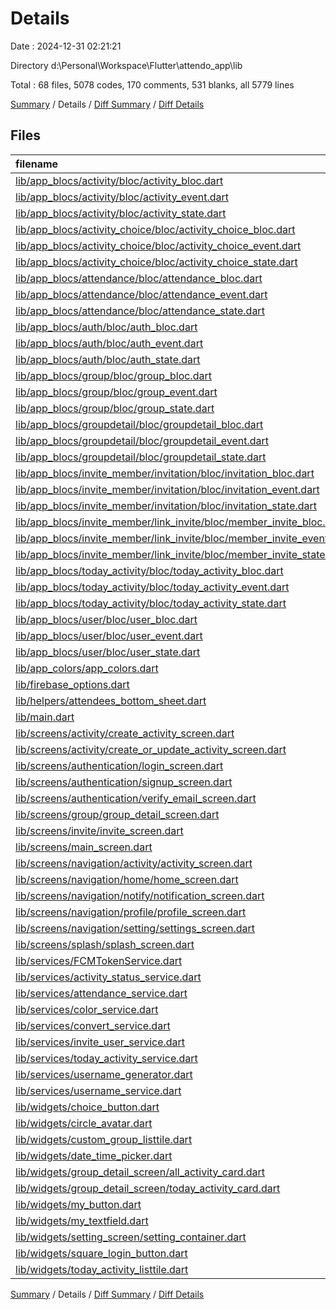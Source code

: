 # Details

Date : 2024-12-31 02:21:21

Directory d:\\Personal\\Workspace\\Flutter\\attendo_app\\lib

Total : 68 files,  5078 codes, 170 comments, 531 blanks, all 5779 lines

[Summary](results.md) / Details / [Diff Summary](diff.md) / [Diff Details](diff-details.md)

## Files
| filename | language | code | comment | blank | total |
| :--- | :--- | ---: | ---: | ---: | ---: |
| [lib/app_blocs/activity/bloc/activity_bloc.dart](/lib/app_blocs/activity/bloc/activity_bloc.dart) | Dart | 165 | 2 | 19 | 186 |
| [lib/app_blocs/activity/bloc/activity_event.dart](/lib/app_blocs/activity/bloc/activity_event.dart) | Dart | 56 | 0 | 10 | 66 |
| [lib/app_blocs/activity/bloc/activity_state.dart](/lib/app_blocs/activity/bloc/activity_state.dart) | Dart | 15 | 0 | 9 | 24 |
| [lib/app_blocs/activity_choice/bloc/activity_choice_bloc.dart](/lib/app_blocs/activity_choice/bloc/activity_choice_bloc.dart) | Dart | 80 | 0 | 13 | 93 |
| [lib/app_blocs/activity_choice/bloc/activity_choice_event.dart](/lib/app_blocs/activity_choice/bloc/activity_choice_event.dart) | Dart | 37 | 0 | 10 | 47 |
| [lib/app_blocs/activity_choice/bloc/activity_choice_state.dart](/lib/app_blocs/activity_choice/bloc/activity_choice_state.dart) | Dart | 30 | 0 | 13 | 43 |
| [lib/app_blocs/attendance/bloc/attendance_bloc.dart](/lib/app_blocs/attendance/bloc/attendance_bloc.dart) | Dart | 0 | 44 | 7 | 51 |
| [lib/app_blocs/attendance/bloc/attendance_event.dart](/lib/app_blocs/attendance/bloc/attendance_event.dart) | Dart | 0 | 26 | 8 | 34 |
| [lib/app_blocs/attendance/bloc/attendance_state.dart](/lib/app_blocs/attendance/bloc/attendance_state.dart) | Dart | 0 | 19 | 11 | 30 |
| [lib/app_blocs/auth/bloc/auth_bloc.dart](/lib/app_blocs/auth/bloc/auth_bloc.dart) | Dart | 139 | 7 | 21 | 167 |
| [lib/app_blocs/auth/bloc/auth_event.dart](/lib/app_blocs/auth/bloc/auth_event.dart) | Dart | 15 | 0 | 9 | 24 |
| [lib/app_blocs/auth/bloc/auth_state.dart](/lib/app_blocs/auth/bloc/auth_state.dart) | Dart | 22 | 2 | 16 | 40 |
| [lib/app_blocs/group/bloc/group_bloc.dart](/lib/app_blocs/group/bloc/group_bloc.dart) | Dart | 66 | 0 | 10 | 76 |
| [lib/app_blocs/group/bloc/group_event.dart](/lib/app_blocs/group/bloc/group_event.dart) | Dart | 13 | 0 | 9 | 22 |
| [lib/app_blocs/group/bloc/group_state.dart](/lib/app_blocs/group/bloc/group_state.dart) | Dart | 13 | 0 | 8 | 21 |
| [lib/app_blocs/groupdetail/bloc/groupdetail_bloc.dart](/lib/app_blocs/groupdetail/bloc/groupdetail_bloc.dart) | Dart | 26 | 0 | 5 | 31 |
| [lib/app_blocs/groupdetail/bloc/groupdetail_event.dart](/lib/app_blocs/groupdetail/bloc/groupdetail_event.dart) | Dart | 7 | 0 | 3 | 10 |
| [lib/app_blocs/groupdetail/bloc/groupdetail_state.dart](/lib/app_blocs/groupdetail/bloc/groupdetail_state.dart) | Dart | 13 | 0 | 7 | 20 |
| [lib/app_blocs/invite_member/invitation/bloc/invitation_bloc.dart](/lib/app_blocs/invite_member/invitation/bloc/invitation_bloc.dart) | Dart | 95 | 0 | 18 | 113 |
| [lib/app_blocs/invite_member/invitation/bloc/invitation_event.dart](/lib/app_blocs/invite_member/invitation/bloc/invitation_event.dart) | Dart | 13 | 0 | 6 | 19 |
| [lib/app_blocs/invite_member/invitation/bloc/invitation_state.dart](/lib/app_blocs/invite_member/invitation/bloc/invitation_state.dart) | Dart | 21 | 0 | 11 | 32 |
| [lib/app_blocs/invite_member/link_invite/bloc/member_invite_bloc.dart](/lib/app_blocs/invite_member/link_invite/bloc/member_invite_bloc.dart) | Dart | 54 | 2 | 8 | 64 |
| [lib/app_blocs/invite_member/link_invite/bloc/member_invite_event.dart](/lib/app_blocs/invite_member/link_invite/bloc/member_invite_event.dart) | Dart | 12 | 0 | 5 | 17 |
| [lib/app_blocs/invite_member/link_invite/bloc/member_invite_state.dart](/lib/app_blocs/invite_member/link_invite/bloc/member_invite_state.dart) | Dart | 14 | 0 | 9 | 23 |
| [lib/app_blocs/today_activity/bloc/today_activity_bloc.dart](/lib/app_blocs/today_activity/bloc/today_activity_bloc.dart) | Dart | 23 | 0 | 5 | 28 |
| [lib/app_blocs/today_activity/bloc/today_activity_event.dart](/lib/app_blocs/today_activity/bloc/today_activity_event.dart) | Dart | 5 | 0 | 2 | 7 |
| [lib/app_blocs/today_activity/bloc/today_activity_state.dart](/lib/app_blocs/today_activity/bloc/today_activity_state.dart) | Dart | 13 | 0 | 8 | 21 |
| [lib/app_blocs/user/bloc/user_bloc.dart](/lib/app_blocs/user/bloc/user_bloc.dart) | Dart | 25 | 0 | 5 | 30 |
| [lib/app_blocs/user/bloc/user_event.dart](/lib/app_blocs/user/bloc/user_event.dart) | Dart | 7 | 0 | 3 | 10 |
| [lib/app_blocs/user/bloc/user_state.dart](/lib/app_blocs/user/bloc/user_state.dart) | Dart | 16 | 0 | 9 | 25 |
| [lib/app_colors/app_colors.dart](/lib/app_colors/app_colors.dart) | Dart | 9 | 0 | 2 | 11 |
| [lib/firebase_options.dart](/lib/firebase_options.dart) | Dart | 55 | 12 | 4 | 71 |
| [lib/helpers/attendees_bottom_sheet.dart](/lib/helpers/attendees_bottom_sheet.dart) | Dart | 0 | 0 | 1 | 1 |
| [lib/main.dart](/lib/main.dart) | Dart | 98 | 1 | 6 | 105 |
| [lib/screens/activity/create_activity_screen.dart](/lib/screens/activity/create_activity_screen.dart) | Dart | 135 | 1 | 9 | 145 |
| [lib/screens/activity/create_or_update_activity_screen.dart](/lib/screens/activity/create_or_update_activity_screen.dart) | Dart | 185 | 6 | 12 | 203 |
| [lib/screens/authentication/login_screen.dart](/lib/screens/authentication/login_screen.dart) | Dart | 264 | 1 | 5 | 270 |
| [lib/screens/authentication/signup_screen.dart](/lib/screens/authentication/signup_screen.dart) | Dart | 152 | 0 | 4 | 156 |
| [lib/screens/authentication/verify_email_screen.dart](/lib/screens/authentication/verify_email_screen.dart) | Dart | 82 | 3 | 14 | 99 |
| [lib/screens/group/group_detail_screen.dart](/lib/screens/group/group_detail_screen.dart) | Dart | 255 | 4 | 10 | 269 |
| [lib/screens/invite/invite_screen.dart](/lib/screens/invite/invite_screen.dart) | Dart | 81 | 0 | 6 | 87 |
| [lib/screens/main_screen.dart](/lib/screens/main_screen.dart) | Dart | 73 | 0 | 7 | 80 |
| [lib/screens/navigation/activity/activity_screen.dart](/lib/screens/navigation/activity/activity_screen.dart) | Dart | 93 | 0 | 4 | 97 |
| [lib/screens/navigation/home/home_screen.dart](/lib/screens/navigation/home/home_screen.dart) | Dart | 572 | 10 | 15 | 597 |
| [lib/screens/navigation/notify/notification_screen.dart](/lib/screens/navigation/notify/notification_screen.dart) | Dart | 215 | 1 | 7 | 223 |
| [lib/screens/navigation/profile/profile_screen.dart](/lib/screens/navigation/profile/profile_screen.dart) | Dart | 224 | 1 | 5 | 230 |
| [lib/screens/navigation/setting/settings_screen.dart](/lib/screens/navigation/setting/settings_screen.dart) | Dart | 227 | 0 | 5 | 232 |
| [lib/screens/splash/splash_screen.dart](/lib/screens/splash/splash_screen.dart) | Dart | 47 | 1 | 8 | 56 |
| [lib/services/FCMTokenService.dart](/lib/services/FCMTokenService.dart) | Dart | 45 | 0 | 5 | 50 |
| [lib/services/activity_status_service.dart](/lib/services/activity_status_service.dart) | Dart | 48 | 6 | 12 | 66 |
| [lib/services/attendance_service.dart](/lib/services/attendance_service.dart) | Dart | 120 | 0 | 14 | 134 |
| [lib/services/color_service.dart](/lib/services/color_service.dart) | Dart | 16 | 0 | 1 | 17 |
| [lib/services/convert_service.dart](/lib/services/convert_service.dart) | Dart | 29 | 5 | 11 | 45 |
| [lib/services/invite_user_service.dart](/lib/services/invite_user_service.dart) | Dart | 32 | 1 | 9 | 42 |
| [lib/services/today_activity_service.dart](/lib/services/today_activity_service.dart) | Dart | 100 | 2 | 12 | 114 |
| [lib/services/username_generator.dart](/lib/services/username_generator.dart) | Dart | 15 | 0 | 4 | 19 |
| [lib/services/username_service.dart](/lib/services/username_service.dart) | Dart | 18 | 0 | 4 | 22 |
| [lib/widgets/choice_button.dart](/lib/widgets/choice_button.dart) | Dart | 32 | 0 | 3 | 35 |
| [lib/widgets/circle_avatar.dart](/lib/widgets/circle_avatar.dart) | Dart | 41 | 0 | 3 | 44 |
| [lib/widgets/custom_group_listtile.dart](/lib/widgets/custom_group_listtile.dart) | Dart | 98 | 7 | 4 | 109 |
| [lib/widgets/date_time_picker.dart](/lib/widgets/date_time_picker.dart) | Dart | 97 | 3 | 11 | 111 |
| [lib/widgets/group_detail_screen/all_activity_card.dart](/lib/widgets/group_detail_screen/all_activity_card.dart) | Dart | 239 | 3 | 6 | 248 |
| [lib/widgets/group_detail_screen/today_activity_card.dart](/lib/widgets/group_detail_screen/today_activity_card.dart) | Dart | 118 | 0 | 3 | 121 |
| [lib/widgets/my_button.dart](/lib/widgets/my_button.dart) | Dart | 28 | 0 | 3 | 31 |
| [lib/widgets/my_textfield.dart](/lib/widgets/my_textfield.dart) | Dart | 46 | 0 | 8 | 54 |
| [lib/widgets/setting_screen/setting_container.dart](/lib/widgets/setting_screen/setting_container.dart) | Dart | 50 | 0 | 4 | 54 |
| [lib/widgets/square_login_button.dart](/lib/widgets/square_login_button.dart) | Dart | 31 | 0 | 3 | 34 |
| [lib/widgets/today_activity_listtile.dart](/lib/widgets/today_activity_listtile.dart) | Dart | 113 | 0 | 10 | 123 |

[Summary](results.md) / Details / [Diff Summary](diff.md) / [Diff Details](diff-details.md)